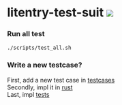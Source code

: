# litentry-test-suit ![](https://tokei.rs/b1/github/zTgx/litentry-test-suit)

### Run all test
```shell
./scripts/test_all.sh
```

### Write a new testcase?
First, add a new test case in [testcases](./docs/Testcases.md)  
Secondly, impl it in [rust](./src/)   
Last, impl [tests](./tests/)  